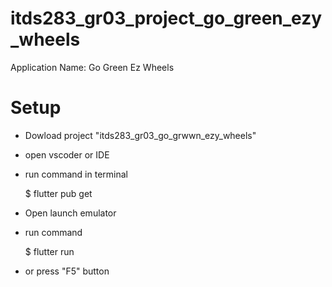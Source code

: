 # itds283_gr03_project_go_green_ezy_wheels

Application Name: Go Green Ez Wheels

# Setup

- Dowload project "itds283_gr03_go_grwwn_ezy_wheels"
- open vscoder or IDE
- run command in terminal
  
  $ flutter pub get

- Open launch emulator
- run command
  
  $ flutter run
- or press "F5" button
